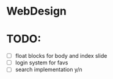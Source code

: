 # WebDesign

# TODO:
- [ ] float blocks for body and index slide
- [ ] login system for favs
- [ ] search implementation y/n
